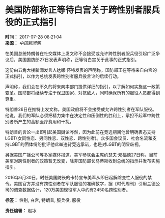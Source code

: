 # 美国防部称正等待白宫关于跨性别者服兵役的正式指引

**时间：** 2017-07-28 08:21:04  
**来源：** _中国新闻网_  

在美国总统特朗普在社交媒体上发文称不会接受或允许跨性别者服兵役引起广泛争议后，美国国防部27日发表声明称，正等待白宫关于此事的正式指引。

这份由五角大楼新闻发言人达娜·怀特发表的声明称，国防部正在等待来自白宫的正式指引，以作为总统发表跨性别者服兵役言论的后续行动。

声明称，我们会在不久的将来向本部门提供详细的指引，以了解如何实施这一政策变革。国防部将继续专注于保卫国家、对抗敌人，同时确保所有的服役人员都得到尊重。

特朗普26日在推特上发文称，美国政府将不会接受或允许跨性别者在军队服役。他说，我们的军队必须把精力集中在决定性和压倒性的胜利上，承担不起军中跨性别者所产生的高额医疗费用和干扰。

特朗普的言论一出即引起美国舆论哗然，因为此前在竞选期间他曾明确表态支持LGBT(女同性恋、男同性恋、双性恋、跨性别者)。众多国会议员、社会名流和支持LGBT的团体纷纷批评他此举违背竞选承诺，也是对LGBT的明显歧视。

另据美国广播公司等多家媒体报道，美军参联会主席约瑟夫·邓福德27日称，目前美军对跨性别者的政策暂无改变，除非国防部长马蒂斯收到总统的指示并发布实施指引。

2016年6月30日，时任美国防长的卡特宣布美军从即日起解除变性人服役的禁令。美国官方并没有跨性别者在军队服役的准确数字，据《时代周刊》引用兰德公司的调查数据估计，120万美国现役军人中约有2450名跨性别者。

**标签：** 性别, 白宫, 特朗普, 服兵役, 服役  

**责任编辑：** 赵冰